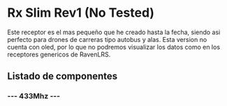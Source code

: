 # Rx Slim Rev1 (No Tested)

Este receptor es el mas pequeño que he creado hasta la fecha, siendo asi perfecto para drones de carreras tipo autobus y alas.
Esta version no cuenta con oled, por lo que no podremos visualizar los datos como en los receptores genericos de RavenLRS.

## Listado de componentes
 ### --- 433Mhz ---
 
